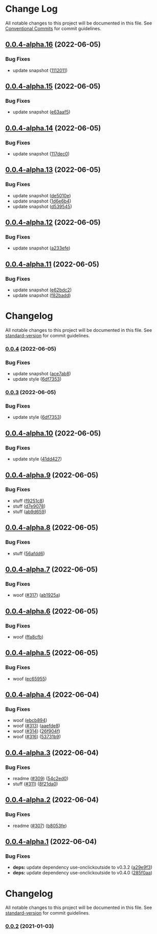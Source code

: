# Change Log

All notable changes to this project will be documented in this file.
See [Conventional Commits](https://conventionalcommits.org) for commit guidelines.

## [0.0.4-alpha.16](https://github.com/dankreiger/graffft-waggle/compare/v0.0.4-alpha.15...v0.0.4-alpha.16) (2022-06-05)


### Bug Fixes

* update snapshot ([1112011](https://github.com/dankreiger/graffft-waggle/commit/1112011c0dc67228df8cd158a9c0cb0791854359))





## [0.0.4-alpha.15](https://github.com/dankreiger/graffft-waggle/compare/v0.0.4-alpha.14...v0.0.4-alpha.15) (2022-06-05)


### Bug Fixes

* update snapshot ([e63aaf5](https://github.com/dankreiger/graffft-waggle/commit/e63aaf51beb3f86af3f651e30cd3fe9fbd09a3fe))





## [0.0.4-alpha.14](https://github.com/dankreiger/graffft-waggle/compare/v0.0.4-alpha.13...v0.0.4-alpha.14) (2022-06-05)


### Bug Fixes

* update snapshot ([117dec0](https://github.com/dankreiger/graffft-waggle/commit/117dec0466b2796954378f1bfe627100f40dbc4f))





## [0.0.4-alpha.13](https://github.com/dankreiger/graffft-waggle/compare/v0.0.4-alpha.12...v0.0.4-alpha.13) (2022-06-05)


### Bug Fixes

* update snapshot ([de5010e](https://github.com/dankreiger/graffft-waggle/commit/de5010e0046c954bf9e73414e8c730d2ab0835d3))
* update snapshot ([1d6e6b4](https://github.com/dankreiger/graffft-waggle/commit/1d6e6b46005322c3e41c14a636cc28fc28f9ef04))
* update snapshot ([d539545](https://github.com/dankreiger/graffft-waggle/commit/d5395458df2385e549f183eb16aad33b48849036))





## [0.0.4-alpha.12](https://github.com/dankreiger/graffft-waggle/compare/v0.0.4-alpha.11...v0.0.4-alpha.12) (2022-06-05)


### Bug Fixes

* update snapshot ([a233efe](https://github.com/dankreiger/graffft-waggle/commit/a233efec813918ca52248fc8ce6143ea185e6c92))





## [0.0.4-alpha.11](https://github.com/dankreiger/graffft-waggle/compare/v0.0.4...v0.0.4-alpha.11) (2022-06-05)


### Bug Fixes

* update snapshot ([e62bdc2](https://github.com/dankreiger/graffft-waggle/commit/e62bdc28447e12b66d5e5fd626310ed370de3709))
* update snapshot ([f82badd](https://github.com/dankreiger/graffft-waggle/commit/f82badd1301cc3e75778854ecad961dc2c2a8cb1))





# Changelog

All notable changes to this project will be documented in this file. See [standard-version](https://github.com/conventional-changelog/standard-version) for commit guidelines.

### [0.0.4](https://github.com/dankreiger/graffft-waggle/compare/v0.0.4-alpha.10...v0.0.4) (2022-06-05)


### Bug Fixes

* update snapshot ([ace7ab8](https://github.com/dankreiger/graffft-waggle/commit/ace7ab842ccd44ab30c7641627dce67e8fc513b3))
* update style ([6df7353](https://github.com/dankreiger/graffft-waggle/commit/6df73530b9f7ed7566cc6f62c172ef70e36cf8c9))

### [0.0.3](https://github.com/dankreiger/graffft-waggle/compare/v0.0.4-alpha.10...v0.0.3) (2022-06-05)


### Bug Fixes

* update style ([6df7353](https://github.com/dankreiger/graffft-waggle/commit/6df73530b9f7ed7566cc6f62c172ef70e36cf8c9))

## [0.0.4-alpha.10](https://github.com/dankreiger/graffft-waggle/compare/v0.0.4-alpha.9...v0.0.4-alpha.10) (2022-06-05)


### Bug Fixes

* update style ([41dd427](https://github.com/dankreiger/graffft-waggle/commit/41dd4272493cc164b7bf86caf7dc1a6d3b32e244))





## [0.0.4-alpha.9](https://github.com/dankreiger/graffft-waggle/compare/v0.0.4-alpha.8...v0.0.4-alpha.9) (2022-06-05)


### Bug Fixes

* stuff ([f9251c8](https://github.com/dankreiger/graffft-waggle/commit/f9251c88ce411330ab1a9ee6f01084d5ea88bd61))
* stuff ([d7e9078](https://github.com/dankreiger/graffft-waggle/commit/d7e9078df1606fefb518d06cbbf75c51f631698c))
* stuff ([ab9d659](https://github.com/dankreiger/graffft-waggle/commit/ab9d6596d86d716ca2ed298db8105016fe7490f4))





## [0.0.4-alpha.8](https://github.com/dankreiger/graffft-waggle/compare/v0.0.4-alpha.7...v0.0.4-alpha.8) (2022-06-05)


### Bug Fixes

* stuff ([56afdd6](https://github.com/dankreiger/graffft-waggle/commit/56afdd683e68259cd2252b2af4de7a05bb37ded8))





## [0.0.4-alpha.7](https://github.com/dankreiger/graffft-waggle/compare/v0.0.4-alpha.6...v0.0.4-alpha.7) (2022-06-05)


### Bug Fixes

* woof ([#317](https://github.com/dankreiger/graffft-waggle/issues/317)) ([ab1925a](https://github.com/dankreiger/graffft-waggle/commit/ab1925af4d27cedaea76fa5cb89d1c599c9bedcd))





## [0.0.4-alpha.6](https://github.com/dankreiger/graffft-waggle/compare/v0.0.4-alpha.5...v0.0.4-alpha.6) (2022-06-05)


### Bug Fixes

* woof ([ffa8cfb](https://github.com/dankreiger/graffft-waggle/commit/ffa8cfbf8d7d3e306bfad0036c8d5c38a6b7dd0b))





## [0.0.4-alpha.5](https://github.com/dankreiger/graffft-waggle/compare/v0.0.4-alpha.4...v0.0.4-alpha.5) (2022-06-05)


### Bug Fixes

* woof ([ec65955](https://github.com/dankreiger/graffft-waggle/commit/ec65955096220cad4be2f3eb3a9707abc76506b7))





## [0.0.4-alpha.4](https://github.com/dankreiger/graffft-waggle/compare/v0.0.4-alpha.3...v0.0.4-alpha.4) (2022-06-04)


### Bug Fixes

* woof ([ebcb894](https://github.com/dankreiger/graffft-waggle/commit/ebcb8940b04a8f27e22ecf0d04b534b31100641e))
* woof ([#313](https://github.com/dankreiger/graffft-waggle/issues/313)) ([aaefde8](https://github.com/dankreiger/graffft-waggle/commit/aaefde8584b673ef31cf16c2f6ba115cf0ccb7c3))
* woof ([#314](https://github.com/dankreiger/graffft-waggle/issues/314)) ([26f904f](https://github.com/dankreiger/graffft-waggle/commit/26f904f21439994d0af63ded881df56df4498e65))
* woof ([#316](https://github.com/dankreiger/graffft-waggle/issues/316)) ([53731b9](https://github.com/dankreiger/graffft-waggle/commit/53731b9b4efe598e134e8b4719f93d96b9eb6814))





## [0.0.4-alpha.3](https://github.com/dankreiger/graffft-waggle/compare/v0.0.4-alpha.2...v0.0.4-alpha.3) (2022-06-04)

### Bug Fixes

- readme ([#309](https://github.com/dankreiger/graffft-waggle/issues/309)) ([54c2ed0](https://github.com/dankreiger/graffft-waggle/commit/54c2ed0a1e3e77231020deab6e74682fd5e6ca8f))
- stuff ([#311](https://github.com/dankreiger/graffft-waggle/issues/311)) ([8f21da0](https://github.com/dankreiger/graffft-waggle/commit/8f21da0b19fbf5dee1d3e2055feab53c6a691e36))

## [0.0.4-alpha.2](https://github.com/dankreiger/graffft-waggle/compare/v0.0.4-alpha.1...v0.0.4-alpha.2) (2022-06-04)

### Bug Fixes

- readme ([#307](https://github.com/dankreiger/graffft-waggle/issues/307)) ([b8053fe](https://github.com/dankreiger/graffft-waggle/commit/b8053fe233881cc0fccedf8a8a0deafddfe90842))

## [0.0.4-alpha.1](https://github.com/dankreiger/graffft-waggle/compare/v0.0.4-alpha.0...v0.0.4-alpha.1) (2022-06-04)

### Bug Fixes

- **deps:** update dependency use-onclickoutside to v0.3.2 ([a29e9f3](https://github.com/dankreiger/graffft-waggle/commit/a29e9f3985b6c34964e5b68d613fb683f84511b7))
- **deps:** update dependency use-onclickoutside to v0.4.0 ([285f0aa](https://github.com/dankreiger/graffft-waggle/commit/285f0aa3365f07c3172201d670e0ee949f6c6c1e))

# Changelog

All notable changes to this project will be documented in this file. See [standard-version](https://github.com/conventional-changelog/standard-version) for commit guidelines.

### [0.0.2](https://github.com/dankreiger/graffft-waggle/compare/v0.0.3-alpha.0...v0.0.2) (2021-01-03)
